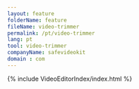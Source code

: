 ```yaml
---
layout: feature
folderName: feature
fileName: video-trimmer
permalink: /pt/video-trimmer
lang: pt
tool: video-trimmer
companyName: safevideokit
domain : com
---
```


{% include VideoEditorIndex/index.html %}

   